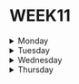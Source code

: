 # WEEK11

<details>
  <summary>Monday</summary>
  
</details>



<details>
  <summary>Tuesday</summary>
 
## Node.JS Core Understanding Learning Exercise 🧠
  
***1. What is Node.js?***

**Node JS** is an open source javascript environment that we run outside the browser targeting asynchronous events.

***2. What problem does Node.JS solve?***

Node solves the problem of having the need to use a large number of servers, because thanks to its engine, instead of creating a new thread for each client, each connection triggers an execution within the node engine, so a server can support thousands of connections

***3. What is the V8 Javascript Engine?***

The v8 engine is an engine developed in C++ that is currently most popular due to its performance and performance, which combines an interpreter that transforms the code into a list of tokens and a compiler that optimizes it, thus making javascript run much faster.

***4. Is Node.JS really necessary in the Development ecosystem?***

Node js is necessary and very useful in the development ecosystem because it allows us to develop faster and more scalable applications in a very efficient way, in addition to having a huge community and support.
  
***5. What is the difference between Node.JS and any other browser?***
  
The difference between nodejs and any other browser is that NodeJS has full access to the system, thus being able to read and write directly from the file system, with unlimited access, run software etc.

  ***6. What is NVM and Why is it useful for Node.JS developers?***
  
  NVM (node vision manager) is a bash script used to manage the released versions of NodeJS, allowing you to install, update or change the version. This makes it easier to work with projects that require different versions on the same computer.
  
  
## Node.JS Module System Core Understanding Learning Exercise 🧠
  
***1. What is a Javascript Module?***
  
  Modules are a feature that can contain classes or libraries with functions for specific tasks, which we can import into our projects.
  
  
***2. Why are Javascript Modules necessary?***
  
  Modules are important because they allow us to split our code into different files by importing and exporting them, thus allowing us to reuse them.
  
  
***3. What module standards are available in Node.JS?***
  
As standard modules NodeJs has the following modules:

- http
- url
- querystring
- path
- fs
- util
  
  
***4. What are the differences between ESModules and CommonJS modules?***
  
  The difference between ESModules and CommonJS is that CommonJS specifically allows you to load modules in a synchronous way, while ESModules allows you to load modules synchronously and asynchronously.
  
  
***5. Which types of modules exist in Node.JS?***
  
  In NodeJS there are three types of modules:
  
- Core Modules
- Local Modules
- Third Party Modules
  
  
## Node.JS Module System Practice 💻
  
### Description

Time to put into practice what you learned about Node.JS modules 😁.

1. Create a new Node.JS project, name it: <your-nickname>/modules
2. Create a new module, name it: operations.js
3. Inside operations.js implement two functions, one for the sum operation and one for the subtract operation.
4. Create a new module, name it: main.js
5. Import the functions implemented in operations.js and use them in any way in main.js.

***Solution***

**main.js**

```javascript

const {sum, subs} = require('./operations.js');

let One = 3.5;
let Two = 3.5;

let Operation1 = sum(One, Two);
let Operation2 = subs(One, Two);
let Complete_operation = sum(Operation1, Operation2);
let Complete_operation1 = subs(Operation1, Operation2);

console.log('The result is:' + Operation1);
console.log('The result is:' + Operation2);
console.log('The result is:' + Complete_operation);
console.log('The result is:' + Complete_operation1);

```

**operations.js**

```javascript

function sum(num1, num2){
    let result = num1 + num2;
    return result;
}

function subs(num1, num2){
    let result = num1 - num2;
    return result;
}

module.exports = {sum, subs}

```
  
  
## Client-Server Model Learning Exercise 🧠
  
***1. What is a Server?***
  
A server is a set of computers that can receive requests from users and return a response.

 
***2. Why is a Client?***
  
The client is the one who interacts with the server and sends requests and receives responses from it.

  
***3. Is a server just another physical computer?***
  
  A server is a physical computer integrated into a network in which it communicates with other computers also connected to the network.

 
***4. Is there any similarity between human communication and the client-server model?***
  
  In general, the intention of both options is to make a request and receive a response, but in my opinion the difference between the two is that in human communication, people communicate directly with a single person to receive some type of information, while in client-server model, many clients are communicating at the same time with a single server which returns a specific response to each request from each client

  
***5. Is the client-server model applicable only to the Web?***

According to me, currently I think it is only applicable for the web, since it is necessary to establish a connection between clients and the server, and for that the network is necessary, which is within the web

  
</details>




<details>
  <summary>Wednesday</summary>
  
## APIs Core Understanding Learning Exercise 🧠

***1. What is an API?***

An API (Application Programming Interfaces) is a set of protocols and definitions used to develop and integrate software, allowing communication between two applications through certain rules.

***2. What is a Protocol?***

Protocols are a set of rules, standards and policies made up of restrictions that define the exchange of information between devices or servers through the network.

***3. Is the term API only applicable to the communication of programs over the Internet?***

Yes, it is only applicable on the internet, since for an api to work it must have a connection with another application through some network

***4. Why is structured communication between two programs important?***
  
Structured communication is important so that each program can work objectively, respecting the operation of the application with which it is making a connection, which only happens in applications since in communication between humans there are no protocols that create restrictions between the communication of two people.


***5. Is an API just another program or a standard? ***
  
It is a program that creates a connection between applications

***6. Do you know any API? Can you list at least 5 examples of APIs?***

1. Axios
  
2. Google Cloud API
  
3. Twitter API
  
4. API OpenWeatherMap
  
5. All Sports API
  


## From JSON to REST Learning Exercise 🧠
  
***1. What is HTTP?***

The http protocol (hipetext transfer protocol) is the protocol that allows the transfer of information through files on the world wide web

***2. What is JSON?***

The JSON format is a data exchange format based on literal notation subsets of JavaScript objects.

***3. What is REST?***

REST is a **software architecture** style for distributed hypermedia systems such as the world wide web.

***4. What is a Resource in REST?***

A resource is anything important enough to be referenced by itself, a resource can be stored in a computer represented as a sequence of bits.

Following this is the resource identifier, or uniform resource identifier (URL) is a string of characters that uniquely identifies the resources or address of a network.


***5. What is an HTTP method?***

HTTP methods provide the operations available on Rule Execution Server artifacts, such as create, read, update, and delete.

  **What HTTP methods does REST use within its architecture rules?**
  
Uniform interface: descriptive messages

Use the features of the http protocol to improve semantics:

* HTTP Verbs

* HTTP Status Codes

* HTTP Authentication

Seek a simple and hierarchical API with certain rules: Use of plural names


***6. Is REST the same as HTTP?***

REST and HTTP are not the same as http is the hypertext transfer protocol for transferring files on the web and REST connects systems based on this http protocol


## REST API Clients Learning Exercise 🧠

***1. Postman only works with REST APIs?***

Postman is dedicated to working with web APIs, which conform to the REST architecture that allows interaction with RESTful web services.

***2. Is there an alternative to Postman?***

Yes, there are alternatives to postman, among them Zapier, SoapUI among others


## Express.JS Core Understanding Learning Exercise 🧠
  
***Create "Hello world!" with express***
  
* Step #1
  
  ```javascript
    npm init
  ```

* Step #2
  
  ```javascript
    npm install express --save 
  ```

* Step #3 (Coding)
  
  ```javascript
    const express = require ('express');
    const app = express();
    const port = 3000;

    app.get('/', (req, res) => {
        res.send('Hello World!');
    })

    app.listen(port, () => {
        console.log(`Hello world app is running on port ${port}`)
    })
  ```

**check the output of our program at** *http://localhost:3000/*


</details>




<details>
  <summary>Thursday</summary>

## Forrest Gump Ping-Pong API 🏓:

### Step #1

```javascript
  npm init
```

### Step #2

```javascript
  npm install express --save
```
### Step #3

```javascript
  npm install cors
```

### Step #4 (coding)

```javascript
  const express = require('express');
  const cors = require('cors');
  const game = express();
  const port = 3000;

  game.use(cors())

  game.get('/api/buba-gump', (req, res) => {
      res.send({message: 'This is my API REST for ping-pong with Express'})
  })

  game.post('/api/buba-gump/ping', (req, res) => {
      res.send({data: 'pong'})
  })

  game.post('/api/buba-gump/pong', (req, res) => {
      res.send({data: 'ping'})
  })

  game.listen(port, () => {
      console.log(`Running on port ${port}`)
  })
```

### RUN
  
```javascript
  node index.js
```

## Delayed Response API ⏳:

</details
